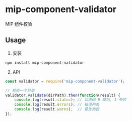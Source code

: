 # mip-component-validator

MIP 组件校验

## Usage

1. 安装

` npm install mip-component-validator `


2. API

```js
const validator = require('mip-component-validator');

// 校验一个目录
validator.validate(dirPath).then(function(result) {
    console.log(result.status); // 状态码 0 成功, 1 失败
    console.log(result.errors); // 错误列表
    console.log(result.warns);  // 警告列表
});
```

